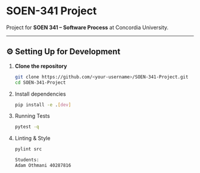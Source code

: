 # SOEN-341 Project

Project for **SOEN 341 – Software Process** at Concordia University.

---

## ⚙️ Setting Up for Development

1. **Clone the repository**
   ```bash
   git clone https://github.com/<your-username>/SOEN-341-Project.git
   cd SOEN-341-Project

2. Install dependencies
   ```bash
   pip install -e .[dev]

3. Running Tests
   ```bash
   pytest -q

4. Linting & Style
   ```bash
   pylint src

   Students:
   Adam Othmani 40287816
